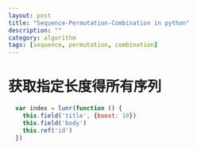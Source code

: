 ```yaml
---
layout: post
title: "Sequence-Permutation-Combination in python"
description: ""
category: algorithm
tags: [sequence, permutation, combination]
---
```



# 获取指定长度得所有序列


```javascript
  var index = lunr(function () {
    this.field('title', {boost: 10})
    this.field('body')
    this.ref('id')
  })
```
